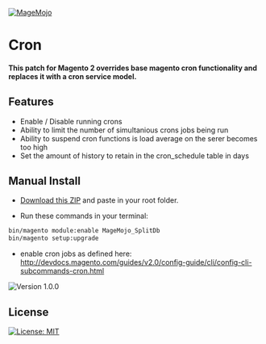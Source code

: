 [![MageMojo](https://magetalk.com/wp-content/uploads/2017/11/q7xJZaM5TImMN7mUIb0c.png)](https://magemojo.com/)

# Cron
#### This patch for Magento 2 overrides base magento cron functionality and replaces it with a cron service model.

## Features

- Enable / Disable running crons
- Ability to limit the number of simultanious crons jobs being run
- Ability to suspend cron functions is load average on the serer becomes too high
- Set the amount of history to retain in the cron_schedule table in days

## Manual Install

- [Download this ZIP](https://github.com/magemojo/m2-ce-cron/archive/master.zip) and paste in your root folder.

- Run these commands in your terminal:

```bash
bin/magento module:enable MageMojo_SplitDb
bin/magento setup:upgrade
```
- enable cron jobs as defined here: http://devdocs.magento.com/guides/v2.0/config-guide/cli/config-cli-subcommands-cron.html

![Version 1.0.0](https://img.shields.io/badge/Version-1.0.0-green.svg)

## License
[![License: MIT](https://img.shields.io/badge/License-MIT-yellow.svg)](https://opensource.org/licenses/MIT)
